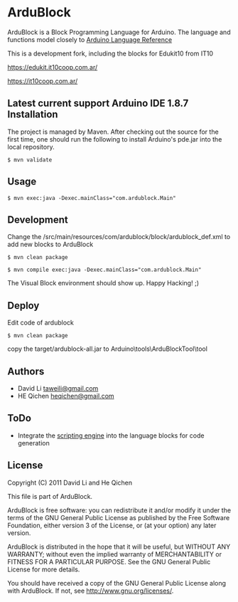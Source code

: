 ArduBlock
======

ArduBlock is a Block Programming Language for Arduino. The language and functions model closely to [Arduino Language Reference](http://arduino.cc/en/Reference/HomePage)

This is a development fork, including the blocks for Edukit10 from IT10

https://edukit.it10coop.com.ar/

https://it10coop.com.ar/

Latest current support Arduino IDE 1.8.7
Installation
----
The project is managed by Maven. After checking out the source for the first time, one should run the following to install Arduino's pde.jar into the local repository. 

	$ mvn validate

Usage
----

	$ mvn exec:java -Dexec.mainClass="com.ardublock.Main"

Development
----
Change the /src/main/resources/com/ardublock/block/ardublock_def.xml to add new blocks to ArduBlock

	$ mvn clean package

	$ mvn compile exec:java -Dexec.mainClass="com.ardublock.Main"

The Visual Block environment should show up. Happy Hacking! ;) 

Deploy
----
Edit code of ardublock

	$ mvn clean package

copy the target/ardublock-all.jar to Arduino\tools\ArduBlockTool\tool

Authors
----
* David Li taweili@gmail.com
* HE Qichen heqichen@gmail.com


ToDo
----
* Integrate the [scripting engine](http://java.sun.com/developer/technicalArticles/J2SE/Desktop/scripting/) into the language blocks for code generation

License
----

Copyright (C) 2011 David Li and He Qichen

This file is part of ArduBlock.

ArduBlock is free software: you can redistribute it and/or modify
it under the terms of the GNU General Public License as published by
the Free Software Foundation, either version 3 of the License, or
(at your option) any later version.

ArduBlock is distributed in the hope that it will be useful,
but WITHOUT ANY WARRANTY; without even the implied warranty of
MERCHANTABILITY or FITNESS FOR A PARTICULAR PURPOSE.  See the
GNU General Public License for more details.

You should have received a copy of the GNU General Public License
along with ArduBlock.  If not, see <http://www.gnu.org/licenses/>.
